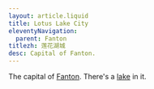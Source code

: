 ```yaml
---
layout: article.liquid
title: Lotus Lake City
eleventyNavigation:
  parent: Fanton
titlezh: 莲花湖城
desc: Capital of Fanton.
---
```


The capital of [Fanton](/world/fanton/). There's a [lake](/world/fanton/lotus-lake/) in it.
